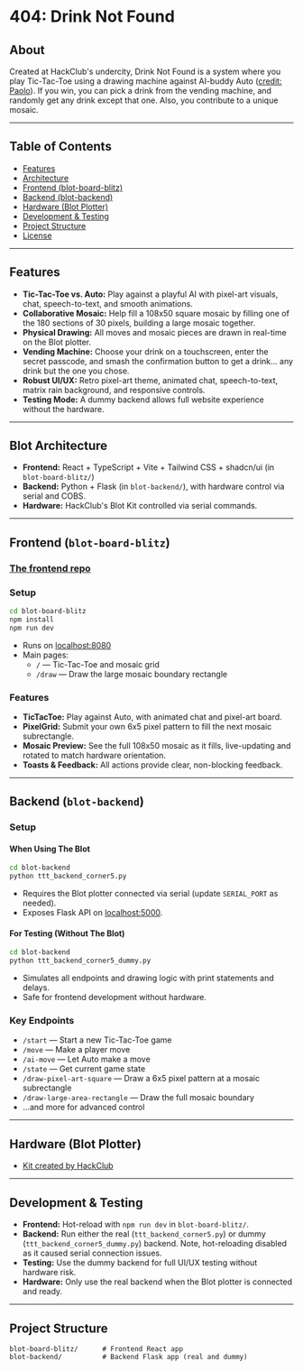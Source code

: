 # 404: Drink Not Found
## About
Created at HackClub's undercity, Drink Not Found is a system where you play Tic-Tac-Toe using a drawing machine against AI-buddy Auto ([credit: Paolo](https://www.youtube.com/watch?v=M4BQyCwvZE4)). If you win, you can pick a drink from the vending machine, and randomly get any drink except that one. Also, you contribute to a unique mosaic.

---

## Table of Contents

- [Features](#features)
- [Architecture](#architecture)
- [Frontend (blot-board-blitz)](#frontend-blot-board-blitz)
- [Backend (blot-backend)](#backend-blot-backend)
- [Hardware (Blot Plotter)](#hardware-blot-plotter)
- [Development & Testing](#development--testing)
- [Project Structure](#project-structure)
- [License](#license)

---

## Features

- **Tic-Tac-Toe vs. Auto:** Play against a playful AI with pixel-art visuals, chat, speech-to-text, and smooth animations.
- **Collaborative Mosaic:** Help fill a 108x50 square mosaic by filling one of the 180 sections of 30 pixels, building a large mosaic together.
- **Physical Drawing:** All moves and mosaic pieces are drawn in real-time on the Blot plotter.
- **Vending Machine:** Choose your drink on a touchscreen, enter the secret passcode, and smash the confirmation button to get a drink... any drink but the one you chose.
- **Robust UI/UX:** Retro pixel-art theme, animated chat, speech-to-text, matrix rain background, and responsive controls.
- **Testing Mode:** A dummy backend allows full website experience without the hardware.

---

## Blot Architecture

- **Frontend:** React + TypeScript + Vite + Tailwind CSS + shadcn/ui (in `blot-board-blitz/`)
- **Backend:** Python + Flask (in `blot-backend/`), with hardware control via serial and COBS.
- **Hardware:** HackClub's Blot Kit controlled via serial commands.

---

## Frontend (`blot-board-blitz`)
### [The frontend repo](https://github.com/sharonbasovich/blot-board-blitz)
### Setup

```bash
cd blot-board-blitz
npm install
npm run dev
```

- Runs on [localhost:8080](http://localhost:8080)
- Main pages:
  - `/` — Tic-Tac-Toe and mosaic grid
  - `/draw` — Draw the large mosaic boundary rectangle

### Features

- **TicTacToe:** Play against Auto, with animated chat and pixel-art board.
- **PixelGrid:** Submit your own 6x5 pixel pattern to fill the next mosaic subrectangle.
- **Mosaic Preview:** See the full 108x50 mosaic as it fills, live-updating and rotated to match hardware orientation.
- **Toasts & Feedback:** All actions provide clear, non-blocking feedback.

---

## Backend (`blot-backend`)

### Setup

#### When Using The Blot

```bash
cd blot-backend
python ttt_backend_corner5.py
```

- Requires the Blot plotter connected via serial (update `SERIAL_PORT` as needed).
- Exposes Flask API on [localhost:5000](http://localhost:5000).

#### For Testing (Without The Blot)

```bash
cd blot-backend
python ttt_backend_corner5_dummy.py
```

- Simulates all endpoints and drawing logic with print statements and delays.
- Safe for frontend development without hardware.

### Key Endpoints

- `/start` — Start a new Tic-Tac-Toe game
- `/move` — Make a player move
- `/ai-move` — Let Auto make a move
- `/state` — Get current game state
- `/draw-pixel-art-square` — Draw a 6x5 pixel pattern at a mosaic subrectangle
- `/draw-large-area-rectangle` — Draw the full mosaic boundary
- ...and more for advanced control

---

## Hardware (Blot Plotter)

- [Kit created by HackClub](https://blot.hackclub.com/)

---

## Development & Testing

- **Frontend:** Hot-reload with `npm run dev` in `blot-board-blitz/`.
- **Backend:** Run either the real (`ttt_backend_corner5.py`) or dummy (`ttt_backend_corner5_dummy.py`) backend. Note, hot-reloading disabled as it caused serial connection issues.
- **Testing:** Use the dummy backend for full UI/UX testing without hardware risk.
- **Hardware:** Only use the real backend when the Blot plotter is connected and ready.

---

## Project Structure

```
blot-board-blitz/      # Frontend React app
blot-backend/          # Backend Flask app (real and dummy)
```
